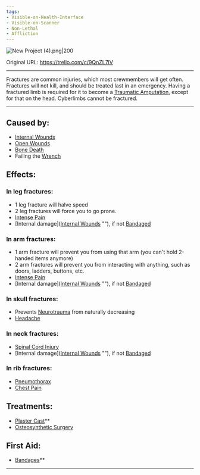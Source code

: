 ```yaml
---
tags:
- Visible-on-Health-Interface
- Visible-on-Scanner
- Non-Lethal
- Affliction
---
```


![New Project (4).png\|200](/Bones/Fractures%20-%20Attachments/6718845db30472d958dd7aed.png)

Original URL: https://trello.com/c/9QnZL7lV

---

Fractures are common injuries, which most crewmembers will get often. Fractures will not kill, and should be treated last in an emergency. Having a fractured limb is required for it to become a [Traumatic Amputation](../Extremities/Traumatic%20Amputation.md), except for that on the head. Cyberlimbs cannot be fractured.

---

## Caused by:

- [Internal Wounds](../Any%20bodypart/Internal%20Wounds.md)
- [Open Wounds](../Any%20bodypart/Open%20Wounds.md)
- [Bone Death](Bone%20Death.md)
- Failing the [Wrench](../Items/Wrench.md)

## Effects:

### In leg fractures:

- 1 leg fracture will halve speed
- 2 leg fractures will force you to go prone.
- [Intense Pain](../Symptoms/Intense%20Pain.md)
- [Internal damage]([Internal Wounds](../Any%20bodypart/Internal%20Wounds.md) "‌"), if not [Bandaged](../Any%20bodypart/Bandaged.md)

### In arm fractures:

- 1 arm fracture will prevent you from using that arm (you can't hold 2-handed items anymore)
- 2 arm fractures will prevent you from interacting with anything, such as doors, ladders, buttons, etc.
- [Intense Pain](../Symptoms/Intense%20Pain.md)
- [Internal damage]([Internal Wounds](../Any%20bodypart/Internal%20Wounds.md) "‌"), if not [Bandaged](../Any%20bodypart/Bandaged.md)

### In skull fractures:

- Prevents [Neurotrauma](../Head_Brain/Neurotrauma.md) from naturally decreasing
- [Headache](../Symptoms/Headache.md)

### In neck fractures:

- [Spinal Cord Injury](../Head_Brain/Spinal%20Cord%20Injury.md)
- [Internal damage]([Internal Wounds](../Any%20bodypart/Internal%20Wounds.md) "‌"), if not [Bandaged](../Any%20bodypart/Bandaged.md)

### In rib fractures:

- [Pneumothorax](../Lungs/Pneumothorax.md)
- [Chest Pain](../Symptoms/Chest%20Pain.md)

## Treatments:

- [Plaster Cast](../Extremities/Plaster%20Cast.md)**
- [Osteosynthetic Surgery](../Procedures/Osteosynthetic%20Surgery.md)

## First Aid:

- [Bandages](../Items/Bandages.md)**

---

